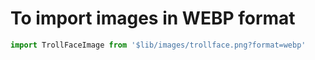 # To import images in WEBP format

```ts
import TrollFaceImage from '$lib/images/trollface.png?format=webp'
```
